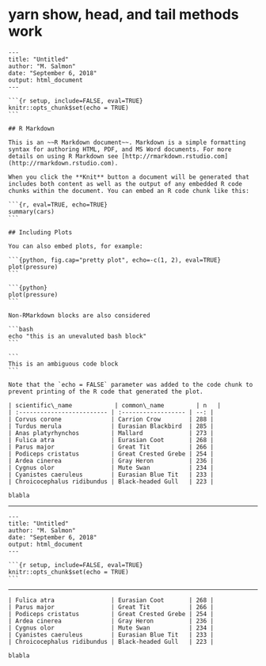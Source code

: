 # yarn show, head, and tail methods work

    ---
    title: "Untitled"
    author: "M. Salmon"
    date: "September 6, 2018"
    output: html_document
    ---
    
    ```{r setup, include=FALSE, eval=TRUE}
    knitr::opts_chunk$set(echo = TRUE)
    ```
    
    ## R Markdown
    
    This is an ~~R Markdown document~~. Markdown is a simple formatting syntax for authoring HTML, PDF, and MS Word documents. For more details on using R Markdown see [http://rmarkdown.rstudio.com](http://rmarkdown.rstudio.com).
    
    When you click the **Knit** button a document will be generated that includes both content as well as the output of any embedded R code chunks within the document. You can embed an R code chunk like this:
    
    ```{r, eval=TRUE, echo=TRUE}
    summary(cars)
    ```
    
    ## Including Plots
    
    You can also embed plots, for example:
    
    ```{python, fig.cap="pretty plot", echo=-c(1, 2), eval=TRUE}
    plot(pressure)
    ```
    
    ```{python}
    plot(pressure)
    ```
    
    Non-RMarkdown blocks are also considered
    
    ```bash
    echo "this is an unevaluted bash block"
    ```
    
    ```
    This is an ambiguous code block
    ```
    
    Note that the `echo = FALSE` parameter was added to the code chunk to prevent printing of the R code that generated the plot.
    
    | scientific\_name            | common\_name         | n   | 
    | :------------------------- | :------------------ | --: |
    | Corvus corone              | Carrion Crow        | 288 | 
    | Turdus merula              | Eurasian Blackbird  | 285 | 
    | Anas platyrhynchos         | Mallard             | 273 | 
    | Fulica atra                | Eurasian Coot       | 268 | 
    | Parus major                | Great Tit           | 266 | 
    | Podiceps cristatus         | Great Crested Grebe | 254 | 
    | Ardea cinerea              | Gray Heron          | 236 | 
    | Cygnus olor                | Mute Swan           | 234 | 
    | Cyanistes caeruleus        | Eurasian Blue Tit   | 233 | 
    | Chroicocephalus ridibundus | Black-headed Gull   | 223 | 
    
    blabla
    

---

    ---
    title: "Untitled"
    author: "M. Salmon"
    date: "September 6, 2018"
    output: html_document
    ---
    
    ```{r setup, include=FALSE, eval=TRUE}
    knitr::opts_chunk$set(echo = TRUE)
    ```

---

    | Fulica atra                | Eurasian Coot       | 268 | 
    | Parus major                | Great Tit           | 266 | 
    | Podiceps cristatus         | Great Crested Grebe | 254 | 
    | Ardea cinerea              | Gray Heron          | 236 | 
    | Cygnus olor                | Mute Swan           | 234 | 
    | Cyanistes caeruleus        | Eurasian Blue Tit   | 233 | 
    | Chroicocephalus ridibundus | Black-headed Gull   | 223 | 
    
    blabla
    

